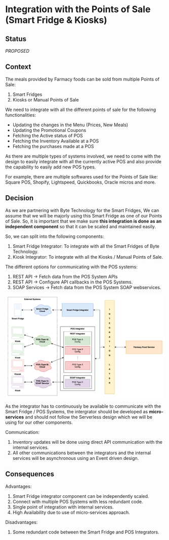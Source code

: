 # Integration with the Points of Sale (Smart Fridge & Kiosks)

## Status
_PROPOSED_

## Context
The meals provided by Farmacy foods can be sold from multiple Points of Sale:
1. Smart Fridges
2. Kiosks or Manual Points of Sale

We need to integrate with all the different points of sale for the following functionalities:
- Updating the changes in the Menu (Prices, New Meals)
- Updating the Promotional Coupons
- Fetching the Active status of POS
- Fetching the Inventory Available at a POS
- Fetching the purchases made at a POS

As there are multiple types of systems involved, we need to come with the design to easily integrate with all the currently active POS and also provide the capability to easily add new POS types.

For example, there are multiple softwares used for the Points of Sale like: Square POS, Shopify, Lightspeed, Quickbooks, Oracle micros and more.

## Decision
As we are partnering with Byte Technology for the Smart Fridges, We can assume that we will be majorly using this Smart Fridge as one of our Points of Sale. So, it is important that we make sure **this integration is done as an independent component** so that it can be scaled and maintained easily.

So, we can split into the following components:
1. Smart Fridge Integrator: To integrate with all the Smart Fridges of Byte Technology.
2. Kiosk Integrator: To integrate with all the Kiosks / Manual Points of Sale.

The different options for communicating with the POS systems:
1. REST API -> Fetch data from the POS System APIs
2. REST API -> Configure API callbacks in the POS Systems.
3. SOAP Services -> Fetch data from the POS System SOAP webservices.

![Integration Component Diagram](../image/POSIntegrationArchitecture.png)

As the integrator has to continuously be available to communicate with the Smart Fridge / POS Systems, the intergrator should be developed as **micro-services** and should not follow the Serverless design which we will be using for our other components.

Communication:
1. Inventory updates will be done using direct API communication with the internal services.
2. All other communications between the integrators and the internal services will be asynchronous using an Event driven design.

## Consequences
Advantages:
1. Smart Fridge integrator component can be independently scaled.
2. Connect with multiple POS Systems with less redundant code.
3. Single point of integration with internal services.
4. High Availability due to use of micro-services approach.

Disadvantages:
1. Some redundant code between the Smart Fridge and POS Integrators.
